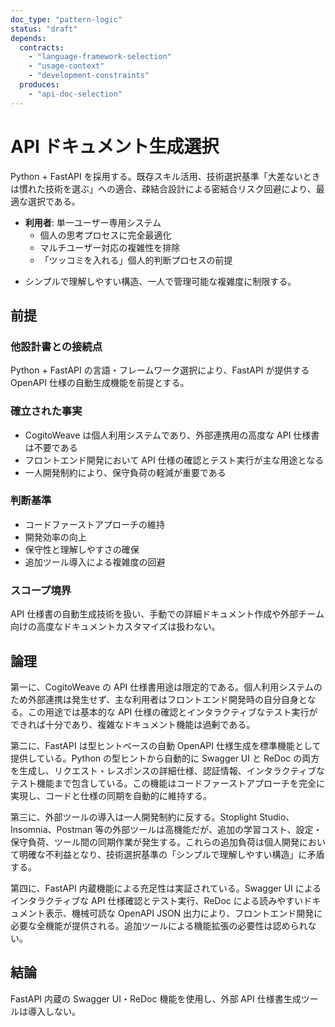 ```yaml
---
doc_type: "pattern-logic"
status: "draft"
depends:
  contracts:
    - "language-framework-selection"
    - "usage-context"
    - "development-constraints"
  produces:
    - "api-doc-selection"
---
```


# API ドキュメント生成選択

<!-- PREMISE_BEGIN: language-framework-selection -->

Python + FastAPI を採用する。既存スキル活用、技術選択基準「大差ないときは慣れた技術を選ぶ」への適合、疎結合設計による密結合リスク回避により、最適な選択である。

<!-- PREMISE_END: language-framework-selection -->

<!-- PREMISE_BEGIN: usage-context -->

- **利用者**: 単一ユーザー専用システム
  - 個人の思考プロセスに完全最適化
  - マルチユーザー対応の複雑性を排除
  - 「ツッコミを入れる」個人的判断プロセスの前提

<!-- PREMISE_END: usage-context -->

<!-- PREMISE_BEGIN: development-constraints -->

- シンプルで理解しやすい構造、一人で管理可能な複雑度に制限する。

<!-- PREMISE_END: development-constraints -->

## 前提

### 他設計書との接続点

Python + FastAPI の言語・フレームワーク選択により、FastAPI が提供する OpenAPI 仕様の自動生成機能を前提とする。

### 確立された事実

- CogitoWeave は個人利用システムであり、外部連携用の高度な API 仕様書は不要である
- フロントエンド開発において API 仕様の確認とテスト実行が主な用途となる
- 一人開発制約により、保守負荷の軽減が重要である

### 判断基準

- コードファーストアプローチの維持
- 開発効率の向上
- 保守性と理解しやすさの確保
- 追加ツール導入による複雑度の回避

### スコープ境界

API 仕様書の自動生成技術を扱い、手動での詳細ドキュメント作成や外部チーム向けの高度なドキュメントカスタマイズは扱わない。

## 論理

第一に、CogitoWeave の API 仕様書用途は限定的である。個人利用システムのため外部連携は発生せず、主な利用者はフロントエンド開発時の自分自身となる。この用途では基本的な API 仕様の確認とインタラクティブなテスト実行ができれば十分であり、複雑なドキュメント機能は過剰である。

第二に、FastAPI は型ヒントベースの自動 OpenAPI 仕様生成を標準機能として提供している。Python の型ヒントから自動的に Swagger UI と ReDoc の両方を生成し、リクエスト・レスポンスの詳細仕様、認証情報、インタラクティブなテスト機能まで包含している。この機能はコードファーストアプローチを完全に実現し、コードと仕様の同期を自動的に維持する。

第三に、外部ツールの導入は一人開発制約に反する。Stoplight Studio、Insomnia、Postman 等の外部ツールは高機能だが、追加の学習コスト、設定・保守負荷、ツール間の同期作業が発生する。これらの追加負荷は個人開発において明確な不利益となり、技術選択基準の「シンプルで理解しやすい構造」に矛盾する。

第四に、FastAPI 内蔵機能による充足性は実証されている。Swagger UI によるインタラクティブな API 仕様確認とテスト実行、ReDoc による読みやすいドキュメント表示、機械可読な OpenAPI JSON 出力により、フロントエンド開発に必要な全機能が提供される。追加ツールによる機能拡張の必要性は認められない。

## 結論

<!-- GLOBAL_CONCLUSION_BEGIN: api-doc-selection -->

FastAPI 内蔵の Swagger UI・ReDoc 機能を使用し、外部 API 仕様書生成ツールは導入しない。

<!-- GLOBAL_CONCLUSION_END: api-doc-selection -->
